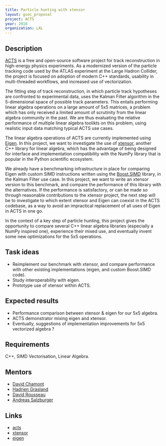 ```yaml
---
title: Particle hunting with xtensor
layout: gsoc_proposal
project: ACTS
year: 2018
organization: LAL
---
```


## Description

[ACTS](http://cern.ch/acts) is a free and open-source software project for
track reconstruction in high-energy physics experiments. As a modernized
version of the particle tracking code used by the ATLAS experiment at the
Large Hadron Collider, the project is focused on adoption of modern C++
standards, usability in multi-threaded workflows, and increased use of
vectorization.

The fitting step of track reconstruction, in which particle track hypotheses
are confronted to experimental data, uses the Kalman Filter algorithm in the
5-dimensional space of possible track parameters. This entails performing
linear algebra operations on a large amount of 5x5 matrices, a problem which
has only received a limited amount of scrutinity from the linear algebra
community in the past. We are thus evaluating the relative performance of
multiple linear algebra toolikts on this problem, using realistic input data
matching typical ACTS use cases.

The linear algebra operations of ACTS are currently implemented using
[Eigen](http://eigen.tuxfamily.org/index.php?title=Main_Page). In this
project, we want to investigate the use of
[xtensor](https://github.com/QuantStack/xtensor), another C++ library for
linear algebra, which has the advantage of being designed for interface and
implementation compatibility with the NumPy library that is popular in the
Python scientific ecosystem.

We already have a benchmarking infrastructure in place for comparing Eigen
with custom SIMD instructions written using the
[Boost.SIMD](https://github.com/NumScale/boost.simd) library, in the Kalman
Filter use case. In this project, we want to write an xtensor version to this
benchmark, and compare the performance of this library with the alternatives.
If the performance is satisfactory, or can be made so through reasonable
contributions to the xtensor project, the next step will be to investigate to
which extent xtensor and Eigen can coexist in the ACTS codebase, as a way to
avoid an impractical replacement of all uses of Eigen in ACTS in one go.

In the context of a key step of particle hunting, this project gives the
opportunity to compare several C++ linear algebra libraries (especially a
NumPy inspired one), experience their mixed use, and eventually invent some new optimizations for the 5x5 operations.


## Task ideas
 * Reimplement our benchmark with xtensor, and compare performance with
   other existing implementations (eigen, and custom Boost.SIMD code).
 * Study interoperability with eigen.
 * Prototype use of xtensor within ACTS.

## Expected results
 * Performance comparison between xtensor & eigen for our 5x5 algebra.
 * ACTS demonstrator mixing eigen and xtensor.
 * Eventually, suggestions of implementation improvements for 5x5 vectorized algebra ?

## Requirements
C++, SIMD Vectorisation, Linear Algebra.

## Mentors 
  * [David Chamont](mailto:david.chamont@lal.in2p3.fr)
  * [Hadrien Grasland](mailto:hadrien.grasland@lal.in2p3.fr)
  * [David Rousseau](mailto:david.rousseau@lal.in2p3.fr)
  * [Andreas Salzburger](mailto:Andreas.Salzburger@cern.ch)

## Links
  * [acts](http://cern.ch/acts)
  * [xtensor](https://github.com/QuantStack/xtensor)
  * [eigen](http://eigen.tuxfamily.org)
